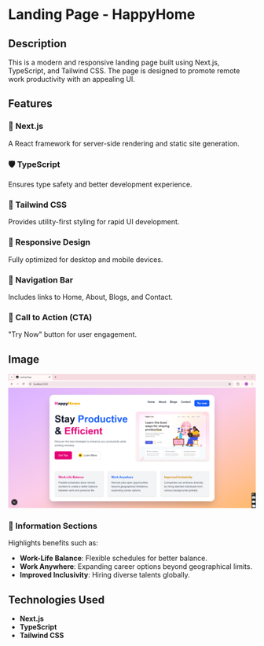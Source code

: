 # Landing Page - HappyHome

## Description
This is a modern and responsive landing page built using Next.js, TypeScript, and Tailwind CSS. The page is designed to promote remote work productivity with an appealing UI.

## Features

### 🚀 Next.js
A React framework for server-side rendering and static site generation.

### 🛡️ TypeScript
Ensures type safety and better development experience.

### 🎨 Tailwind CSS
Provides utility-first styling for rapid UI development.

### 📱 Responsive Design
Fully optimized for desktop and mobile devices.

### 🔗 Navigation Bar
Includes links to Home, About, Blogs, and Contact.

### 🎯 Call to Action (CTA)
"Try Now" button for user engagement.

## Image
![Screenshot](https://github.com/ItsMeAreebaAmjad/LandingPage-Nextjs/blob/main/image.png)

### 📌 Information Sections
Highlights benefits such as:
- **Work-Life Balance**: Flexible schedules for better balance.
- **Work Anywhere**: Expanding career options beyond geographical limits.
- **Improved Inclusivity**: Hiring diverse talents globally.

## Technologies Used
- **Next.js**
- **TypeScript**
- **Tailwind CSS**
